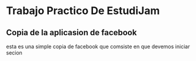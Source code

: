 # Trabajo Practico De EstudiJam
## Copia de la aplicasion de facebook
esta es una simple copia de facebook que comsiste en que devemos iniciar secion